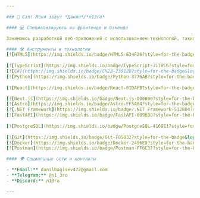 ```yaml
---

### 👋 Сап! Меня зовут *Данил*/*n13ro*

#### 💻 Специализируюсь на фронтенде и бэкенде

Занимаюсь разработкой веб-приложений с использованием технологий, таких как `TypeScript`, `C#`, `Python` и их фреймворки.

#### 🛠 Инструменты и технологии
[![HTML5](https://img.shields.io/badge/HTML5-E34F26?style=for-the-badge&logo=html5&logoColor=white)](https://developer.mozilla.org/en-US/docs/Web/HTML) [![CSS3](https://img.shields.io/badge/CSS3-1572B6?style=for-the-badge&logo=css3&logoColor=white)](https://developer.mozilla.org/en-US/docs/Web/CSS) [![JavaScript](https://img.shields.io/badge/JavaScript-F7DF1E?style=for-the-badge&logo=javascript&logoColor=white)](https://developer.mozilla.org/en-US/docs/Web/JavaScript)
  
[![TypeScript](https://img.shields.io/badge/TypeScript-3178C6?style=for-the-badge&logo=TypeScript&logoColor=white)](https://www.typescriptlang.org/)
[![C#](https://img.shields.io/badge/C%23-239120?style=for-the-badge&logo=c-sharp&logoColor=white)](https://docs.microsoft.com/en-us/dotnet/csharp/)
[![Python](https://img.shields.io/badge/Python-3776AB?style=for-the-badge&logo=python&logoColor=white)](https://www.python.org/)
  
[![React](https://img.shields.io/badge/React-61DAFB?style=for-the-badge&logo=react&logoColor=white)](https://reactjs.org/) [![React Query](https://img.shields.io/badge/React_Query-FF4154?style=for-the-badge&logo=react-query&logoColor=white)](https://react-query.tanstack.com/) [![Axios](https://img.shields.io/badge/Axios-5A29E4?style=for-the-badge&logo=axios&logoColor=white)](https://axios-http.com/)

[![Next.js](https://img.shields.io/badge/Next.js-000000?style=for-the-badge&logo=next.js&logoColor=white)](https://nextjs.org/)
[![Astro](https://img.shields.io/badge/Astro-FF5A04?style=for-the-badge&logo=astro&logoColor=white)](https://astro.build/)
[![.NET Framework](https://img.shields.io/badge/.NET_Framework-512BD4?style=for-the-badge&logo=.net&logoColor=white)](https://dotnet.microsoft.com/)
[![FastAPI](https://img.shields.io/badge/FastAPI-009688?style=for-the-badge&logo=fastapi&logoColor=white)](https://fastapi.tiangolo.com/)
  
[![PostgreSQL](https://img.shields.io/badge/PostgreSQL-4169E1?style=for-the-badge&logo=postgresql&logoColor=white)](https://www.postgresql.org/) [![SQL](https://img.shields.io/badge/SQL-003B57?style=for-the-badge&logo=sql&logoColor=white)](https://www.w3schools.com/sql/)
  
[![Git](https://img.shields.io/badge/Git-F05032?style=for-the-badge&logo=git&logoColor=white)](https://git-scm.com/)
[![Docker](https://img.shields.io/badge/Docker-2496ED?style=for-the-badge&logo=docker&logoColor=white)](https://www.docker.com/)
[![Postman](https://img.shields.io/badge/Postman-FF6C37?style=for-the-badge&logo=postman&logoColor=white)](https://www.postman.com/)

#### 🌍 Социальные сети и контакты

- **Email:** danilbagisev472@gmail.com
- **Telegram:** @n1_3ro
- **Discord:** n13ro

---
```

